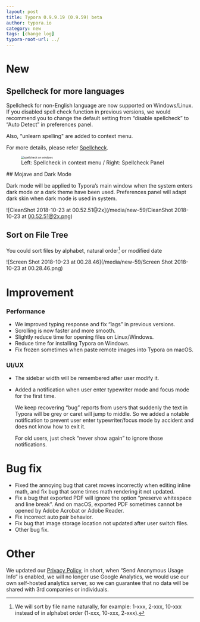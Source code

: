 ```yaml
---
layout: post
title: Typora 0.9.9.19 (0.9.59) beta
author: typora.io
category: new
tags: [change log]
typora-root-url: ../
---
```


# New

## Spellcheck for more languages

Spellcheck for non-English language are now supported on Windows/Linux. If you disabled spell check function in previous versions, we would recommend you to change the default setting from “disable spellcheck” to “Auto Detect” in preferences panel. 

Also, “unlearn spelling" are added to context menu.

For more details, please refer [Spellcheck](/Spellcheck/).

<figure>
  <img src="/media/spellcheck/Screen Shot 2018-10-21 at 23.21.28.png" alt="spellcheck on windows" style="zoom:50%">
  <figcaption>Left: Spellcheck in context menu / Right: Spellcheck Panel</figcaption>
</figure>
## Mojave and Dark Mode

Dark mode will be applied to Typora’s main window when the system enters dark mode or a dark theme have been used. Preferences panel will adapt dark skin when dark mode is used in system.

![CleanShot 2018-10-23 at 00.52.51@2x](/media/new-59/CleanShot 2018-10-23 at 00.52.51@2x.png)

## Sort on File Tree

You could sort files by alphabet, natural order[^natural] or  modified date

![Screen Shot 2018-10-23 at 00.28.46](/media/new-59/Screen Shot 2018-10-23 at 00.28.46.png)

[^natural]: We will sort by file name naturally, for example: 1-xxx, 2-xxx, 10-xxx instead of in alphabet order (1-xxx, 10-xxx, 2-xxx).

# Improvement

### Performance

- We improved typing response and fix “lags” in previous versions.
- Scrolling is now faster and more smooth.
- Slightly reduce time for opening files on Linux/Windows.
- Reduce time for installing Typora on Windows.
- Fix frozen sometimes when paste remote images into Typora on macOS.

### UI/UX

- The sidebar width will be remembered after user modify it.

- Added a notification when user enter typewriter mode and focus mode for the first time. 

  We keep recovering “bug” reports from users that suddenly the text in Typora will be grey or caret will jump to middle. So we added a notable notification to prevent user enter typewriter/focus mode by accident and does not know how to exit it.

  For old users, just check “never show again” to ignore those notifications.

# Bug fix

- Fixed the annoying bug that caret moves incorrectly when editing inline math, and fix bug that some times math rendering it not updated.
- Fix a bug that exported PDF will ignore the option “preserve whitespace and line break”. And on macOS, exported PDF sometimes cannot be opened by Adobe Acrobat or Adobe Reader.
- Fix incorrect auto pair behavior.
- Fix bug that image storage location not updated after user switch files.
- Other bug fix.

# Other

We updated our [Privacy Policy](https://support.typora.io/Privacy-Policy/), in short, when “Send Anonymous Usage Info“ is enabled, we will no longer use Google Analytics, we would use our own self-hosted analytics server, so we can guarantee that no data will be shared with 3rd companies or individuals.

